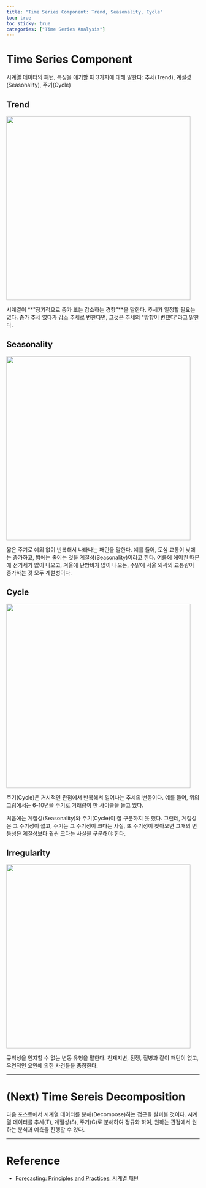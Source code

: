 ```yaml
---
title: "Time Series Component: Trend, Seasonality, Cycle"
toc: true
toc_sticky: true
categories: ["Time Series Analysis"]
---
```


# Time Series Component

시계열 데이터의 패턴, 특징을 얘기할 때 3가지에 대해 말한다: 추세(Trend), 계절성(Seasonality), 주기(Cycle)

## Trend

<div class="img-wrapper">
  <img src="{{ "/images/time-series-analysis/time-series-components-1.png" | relative_url }}" width="480px">
</div>

시계열이 **"장기적으로 증가 또는 감소하는 경향"**을 말한다. 추세가 일정할 필요는 없다. 증가 추세 였다가 감소 추세로 변한다면, 그것은 추세의 "방향이 변했다"라고 말한다.

## Seasonality

<div class="img-wrapper">
  <img src="{{ "/images/time-series-analysis/time-series-components-2.png" | relative_url }}" width="480px">
</div>

짧은 주기로 예외 없이 반복해서 나타나는 패턴을 말한다. 예를 들어, 도심 교통이 낮에는 증가하고, 밤에는 줄어는 것을 계절성(Seasonality)이라고 한다. 여름에 에어컨 때문에 전기세가 많이 나오고, 겨울에 난방비가 많이 나오는, 주말에 서울 외곽의 교통량이 증가하는 것 모두 계절성이다.

## Cycle

<div class="img-wrapper">
  <img src="{{ "/images/time-series-analysis/time-series-components-3.png" | relative_url }}" width="480px">
</div>

주기(Cycle)은 거시적인 관점에서 반복해서 일어나는 추세의 변동이다. 예를 들어, 위의 그림에서는 6-10년을 주기로 거래량이 한 사이클을 돌고 있다.

처음에는 계절성(Seasonality)와 주기(Cycle)이 잘 구분하지 못 했다. 그런데, 계절성은 그 주기성이 짧고, 주기는 그 주기성이 크다는 사실, 또 주기성이 찾아오면 그때의 변동성은 계절성보다 훨씬 크다는 사실을 구분해야 한다.

## Irregularity

<div class="img-wrapper">
  <img src="{{ "/images/time-series-analysis/time-series-components-4.png" | relative_url }}" width="480px">
</div>

규칙성을 인지할 수 없는 변동 유형을 말한다. 천재지변, 전쟁, 질병과 같이 패턴이 없고, 우연적인 요인에 의한 사건들을 총칭한다.

<hr/>

# (Next) Time Sereis Decomposition

다음 포스트에서 시계열 데이터를 분해(Decompose)하는 접근을 살펴볼 것이다. 시계열 데이터를 추세(T), 계절성(S), 주기(C)로 분해하여 정규화 하여, 원하는 관점에서 원하는 분석과 예측을 진행할 수 있다.

<hr/>

# Reference

- [Forecasting: Principles and Practices: 시계열 패턴](https://otexts.com/fppkr/tspatterns)
